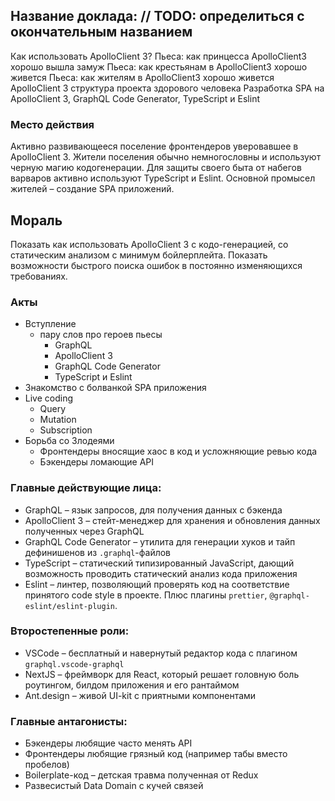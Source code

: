 ## Название доклада: // TODO: определиться с окончательным названием

Как использовать ApolloClient 3?
Пьеса: как принцесса ApolloClient3 хорошо вышла замуж
Пьеса: как крестьянам в ApolloClient3 хорошо живется
Пьеса: как жителям в ApolloClient3 хорошо живется
ApolloClient 3 структура проекта здорового человека
Разработка SPA на ApolloClient 3, GraphQL Code Generator, TypeScript и Eslint

### Место действия

Активно развивающееся поселение фронтендеров уверовавшее в ApolloClient 3. Жители поселения обычно немногословны и используют черную магию кодогенерации. Для защиты своего быта от набегов варваров активно используют TypeScript и Eslint. Основной промысел жителей – создание SPA приложений.

## Мораль

Показать как использовать ApolloClient 3 с кодо-генерацией, со статическим анализом с минимум бойлерплейта. Показать возможности быстрого поиска ошибок в постоянно изменяющихся требованиях.

### Акты

- Вступление
  - пару слов про героев пьесы
    - GraphQL
    - ApolloClient 3
    - GraphQL Code Generator
    - TypeScript и Eslint
- Знакомство с болванкой SPA приложения
- Live coding
  - Query
  - Mutation
  - Subscription
- Борьба со Злодеями
  - Фронтендеры вносящие хаос в код и усложняющие ревью кода
  - Бэкендеры ломающие API

### Главные действующие лица:

- GraphQL – язык запросов, для получения данных с бэкенда
- ApolloClient 3 – стейт-менеджер для хранения и обновления данных полученных через GraphQL
- GraphQL Code Generator – утилита для генерации хуков и тайп дефинишенов из `.graphql`-файлов
- TypeScript – статический типизированный JavaScript, дающий возможность проводить статический анализ кода приложения
- Eslint – линтер, позволяющий проверять код на соответствие принятого code style в проекте. Плюс плагины `prettier`, `@graphql-eslint/eslint-plugin`.

### Второстепенные роли:

- VSCode – бесплатный и навернутый редактор кода с плагином `graphql.vscode-graphql`
- NextJS – фреймворк для React, который решает головную боль роутингом, билдом приложения и его рантаймом
- Ant.design – живой UI-kit с приятными компонентами

### Главные антагонисты:

- Бэкендеры любящие часто менять API
- Фронтендеры любящие грязный код (например табы вместо пробелов)
- Boilerplate-код – детская травма полученная от Redux
- Развесистый Data Domain с кучей связей
